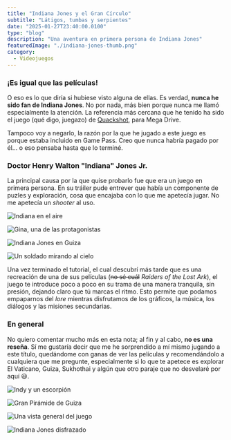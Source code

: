 ```yaml
---
title: "Indiana Jones y el Gran Círculo"
subtitle: "Látigos, tumbas y serpientes"
date: "2025-01-27T23:40:00.0100"
type: "blog"
description: "Una aventura en primera persona de Indiana Jones"
featuredImage: "./indiana-jones-thumb.png"
category:
  - Videojuegos
---
```


### ¡Es igual que las películas!

O eso es lo que diría si hubiese visto alguna de ellas. Es verdad, **nunca he sido fan de Indiana Jones**. No por nada, más bien porque nunca me llamó especialmente la atención. La referencia más cercana que he tenido ha sido el juego (qué digo, juegazo) de [Quackshot](https://en.wikipedia.org/wiki/QuackShot), para Mega Drive.

Tampoco voy a negarlo, la razón por la que he jugado a este juego es porque estaba incluido en Game Pass. Creo que nunca habría pagado por él... o eso pensaba hasta que lo terminé.

### Doctor Henry Walton "Indiana" Jones Jr.

La principal causa por la que quise probarlo fue que era un juego en primera persona. En su tráiler pude entrever que había un componente de puzles y exploración, cosa que encajaba con lo que me apetecía jugar. No me apetecía un _shooter_ al uso.

<div>

![Indiana en el aire](./indiana-jones-01.png)

![Gina, una de las protagonistas](./indiana-jones-02.png)

![Indiana Jones en Guiza](./indiana-jones-03.png)

![Un soldado mirando al cielo](./indiana-jones-04.png)

</div>

Una vez terminado el tutorial, el cual descubrí más tarde que es una recreación de una de sus películas (~~no sé cuál~~ _Raiders of the Lost Ark_), el juego te introduce poco a poco en su trama de una manera tranquila, sin presión, dejando claro que tú marcas el ritmo. Esto permite que podamos empaparnos del _lore_ mientras disfrutamos de los gráficos, la música, los diálogos y las misiones secundarias.

### En general

No quiero comentar mucho más en esta nota; al fin y al cabo, **no es una reseña**. Sí me gustaría decir que me he sorprendido a mí mismo jugando a este título, quedándome con ganas de ver las películas y recomendándolo a cualquiera que me pregunte, especialmente si lo que te apetece es explorar El Vaticano, Guiza, Sukhothai y algún que otro paraje que no desvelaré por aquí 😃.

<div>

![Indy y un escorpión](./indiana-jones-05.png)

![Gran Pirámide de Guiza](./indiana-jones-06.png)

![Una vista general del juego](./indiana-jones-07.png)

![Indiana Jones disfrazado](./indiana-jones-08.png)

</div>
